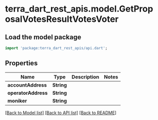 # terra_dart_rest_apis.model.GetProposalVotesResultVotesVoter

## Load the model package
```dart
import 'package:terra_dart_rest_apis/api.dart';
```

## Properties
Name | Type | Description | Notes
------------ | ------------- | ------------- | -------------
**accountAddress** | **String** |  | 
**operatorAddress** | **String** |  | 
**moniker** | **String** |  | 

[[Back to Model list]](../README.md#documentation-for-models) [[Back to API list]](../README.md#documentation-for-api-endpoints) [[Back to README]](../README.md)


